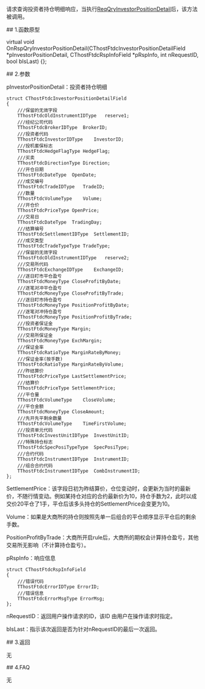 <p>请求查询投资者持仓明细响应，当执行<a href="../../CTHOSTFTDCTRADERSPI/REQQRYINVESTORPOSITIONDETAIL/">ReqQryInvestorPositionDetail</a>后，该方法被调用。</p>
<span class="anchor" id="651f485d-0db3-44a3-aadc-a78567e3af26"></span>
## 1.函数原型
<p>virtual void OnRspQryInvestorPositionDetail(CThostFtdcInvestorPositionDetailField *pInvestorPositionDetail, CThostFtdcRspInfoField *pRspInfo, int nRequestID, bool bIsLast) {};</p>
<span class="anchor" id="905b2fa6-1de3-49ca-93ea-01f3add023bf"></span>
## 2.参数
<p>pInvestorPositionDetail：投资者持仓明细</p>
<pre><code>struct CThostFtdcInvestorPositionDetailField
{
    ///保留的无效字段
    TThostFtdcOldInstrumentIDType   reserve1;
    ///经纪公司代码
    TThostFtdcBrokerIDType  BrokerID;
    ///投资者代码
    TThostFtdcInvestorIDType    InvestorID;
    ///投机套保标志
    TThostFtdcHedgeFlagType HedgeFlag;
    ///买卖
    TThostFtdcDirectionType Direction;
    ///开仓日期
    TThostFtdcDateType  OpenDate;
    ///成交编号
    TThostFtdcTradeIDType   TradeID;
    ///数量
    TThostFtdcVolumeType    Volume;
    ///开仓价
    TThostFtdcPriceType OpenPrice;
    ///交易日
    TThostFtdcDateType  TradingDay;
    ///结算编号
    TThostFtdcSettlementIDType  SettlementID;
    ///成交类型
    TThostFtdcTradeTypeType TradeType;
    ///保留的无效字段
    TThostFtdcOldInstrumentIDType   reserve2;
    ///交易所代码
    TThostFtdcExchangeIDType    ExchangeID;
    ///逐日盯市平仓盈亏
    TThostFtdcMoneyType CloseProfitByDate;
    ///逐笔对冲平仓盈亏
    TThostFtdcMoneyType CloseProfitByTrade;
    ///逐日盯市持仓盈亏
    TThostFtdcMoneyType PositionProfitByDate;
    ///逐笔对冲持仓盈亏
    TThostFtdcMoneyType PositionProfitByTrade;
    ///投资者保证金
    TThostFtdcMoneyType Margin;
    ///交易所保证金
    TThostFtdcMoneyType ExchMargin;
    ///保证金率
    TThostFtdcRatioType MarginRateByMoney;
    ///保证金率(按手数)
    TThostFtdcRatioType MarginRateByVolume;
    ///昨结算价
    TThostFtdcPriceType LastSettlementPrice;
    ///结算价
    TThostFtdcPriceType SettlementPrice;
    ///平仓量
    TThostFtdcVolumeType    CloseVolume;
    ///平仓金额
    TThostFtdcMoneyType CloseAmount;
    ///先开先平剩余数量
    TThostFtdcVolumeType    TimeFirstVolume;
    ///投资单元代码
    TThostFtdcInvestUnitIDType  InvestUnitID;
    ///特殊持仓标志
    TThostFtdcSpecPosiTypeType  SpecPosiType;
    ///合约代码
    TThostFtdcInstrumentIDType  InstrumentID;
    ///组合合约代码
    TThostFtdcInstrumentIDType  CombInstrumentID;
};
</code></pre>
<p>SettlementPrice：该字段日初为昨结算价，仓位变动时，会更新为当时的最新价，不随行情变动。例如某持仓对应的合约最新价为10，持仓手数为2，此时以成交价20平仓了1手，平仓后该多头持仓的SettlementPrice会变更为10。</p>
<p><span alt="" id="anchor-id-01"></span> </p>
<p>Volume：如果是大商所的持仓则按照先单一后组合的平仓顺序显示平仓后的剩余手数。</p>
<p><span alt="" id="anchor-id-02"></span> </p>
<p>PositionProfitByTrade：大商所开启rule后，大商所的期权会计算持仓盈亏，其他交易所无影响（不计算持仓盈亏）。</p>
<p>pRspInfo：响应信息</p>
<pre><code>struct CThostFtdcRspInfoField
{
    ///错误代码
    TThostFtdcErrorIDType ErrorID;
    ///错误信息
    TThostFtdcErrorMsgType ErrorMsg;
};
</code></pre>
<p>nRequestID：返回用户操作请求的ID，该ID 由用户在操作请求时指定。</p>
<p>bIsLast：指示该次返回是否为针对nRequestID的最后一次返回。</p>
<span class="anchor" id="2bb48ef5-83de-4cf0-a102-0f2425eb3c11"></span>
## 3.返回
<p>无</p>
<span class="anchor" id="bd126214-7079-4a2c-8551-da6ac29d973c"></span>
## 4.FAQ
<p>无</p>
